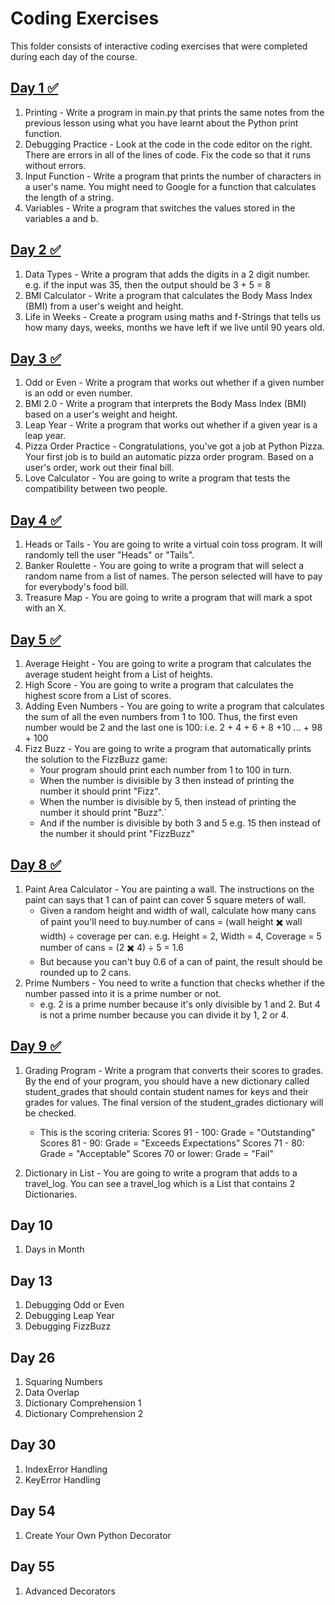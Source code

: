 # Coding Exercises

This folder consists of interactive coding exercises that were completed during each day of the course.

## [Day 1 ✅](https://github.com/patriciaong977/100-Days-of-Python/tree/master/Interactive%20Coding%20Exercises/Day%201)

1. Printing - Write a program in main.py that prints the same notes from the previous lesson using what you have learnt about the Python print function.
2. Debugging Practice - Look at the code in the code editor on the right. There are errors in all of the lines of code. Fix the code so that it runs without errors.
3. Input Function - Write a program that prints the number of characters in a user's name. You might need to Google for a function that calculates the length of a string.
4. Variables - Write a program that switches the values stored in the variables a and b.

## [Day 2 ✅](https://github.com/patriciaong977/100-Days-of-Python/tree/master/Interactive%20Coding%20Exercises/Day%202)

1. Data Types - Write a program that adds the digits in a 2 digit number. e.g. if the input was 35, then the output should be 3 + 5 = 8
2. BMI Calculator - Write a program that calculates the Body Mass Index (BMI) from a user's weight and height.
3. Life in Weeks - Create a program using maths and f-Strings that tells us how many days, weeks, months we have left if we live until 90 years old.

## [Day 3 ✅](https://github.com/patriciaong977/100-Days-of-Python/tree/master/Interactive%20Coding%20Exercises/Day%203)

1. Odd or Even - Write a program that works out whether if a given number is an odd or even number.
2. BMI 2.0 - Write a program that interprets the Body Mass Index (BMI) based on a user's weight and height.
3. Leap Year - Write a program that works out whether if a given year is a leap year.
4. Pizza Order Practice - Congratulations, you've got a job at Python Pizza. Your first job is to build an automatic pizza order program. Based on a user's order, work out their final bill.
5. Love Calculator - You are going to write a program that tests the compatibility between two people.

## [Day 4 ✅](https://github.com/patriciaong977/100-Days-of-Python/tree/master/Interactive%20Coding%20Exercises/Day%204)

1. Heads or Tails - You are going to write a virtual coin toss program. It will randomly tell the user "Heads" or "Tails".
2. Banker Roulette - You are going to write a program that will select a random name from a list of names. The person selected will have to pay for everybody's food bill.
3. Treasure Map - You are going to write a program that will mark a spot with an X.

## [Day 5 ✅](https://github.com/patriciaong977/100-Days-of-Python/tree/master/Interactive%20Coding%20Exercises/Day%205)

1. Average Height - You are going to write a program that calculates the average student height from a List of heights.
2. High Score - You are going to write a program that calculates the highest score from a List of scores.
3. Adding Even Numbers - You are going to write a program that calculates the sum of all the even numbers from 1 to 100. Thus, the first even number would be 2 and the last one is 100: i.e. 2 + 4 + 6 + 8 +10 ... + 98 + 100
4. Fizz Buzz - You are going to write a program that automatically prints the solution to the FizzBuzz game:
   - Your program should print each number from 1 to 100 in turn.
   - When the number is divisible by 3 then instead of printing the number it should print "Fizz".
   - When the number is divisible by 5, then instead of printing the number it should print "Buzz".`
   - And if the number is divisible by both 3 and 5 e.g. 15 then instead of the number it should print "FizzBuzz"

## [Day 8 ✅](https://github.com/patriciaong977/100-Days-of-Python/tree/master/Interactive%20Coding%20Exercises/Day%208)

1. Paint Area Calculator - You are painting a wall. The instructions on the paint can says that 1 can of paint can cover 5 square meters of wall.
   - Given a random height and width of wall, calculate how many cans of paint you'll need to buy.number of cans = (wall height ✖️ wall width) ÷ coverage per can.
     e.g. Height = 2, Width = 4, Coverage = 5
     number of cans = (2 ✖️ 4) ÷ 5 = 1.6
   - But because you can't buy 0.6 of a can of paint, the result should be rounded up to 2 cans.
2. Prime Numbers - You need to write a function that checks whether if the number passed into it is a prime number or not.
   - e.g. 2 is a prime number because it's only divisible by 1 and 2.
   But 4 is not a prime number because you can divide it by 1, 2 or 4.

## [Day 9 ✅](https://github.com/patriciaong977/100-Days-of-Python/tree/master/Interactive%20Coding%20Exercises/Day%209)

1. Grading Program - Write a program that converts their scores to grades. By the end of your program, you should have a new dictionary called student_grades that should contain student names for keys and their grades for values. The final version of the student_grades dictionary will be checked.
    - This is the scoring criteria:
      Scores 91 - 100: Grade = "Outstanding"
      Scores 81 - 90: Grade = "Exceeds Expectations"
      Scores 71 - 80: Grade = "Acceptable"
      Scores 70 or lower: Grade = "Fail"

2. Dictionary in List - You are going to write a program that adds to a travel_log. You can see a travel_log which is a List that contains 2 Dictionaries.

## Day 10

1. Days in Month

## Day 13

1. Debugging Odd or Even
2. Debugging Leap Year
3. Debugging FizzBuzz

## Day 26

1. Squaring Numbers
2. Data Overlap
3. Dictionary Comprehension 1
4. Dictionary Comprehension 2

## Day 30

1. IndexError Handling
2. KeyError Handling

## Day 54

1. Create Your Own Python Decorator

## Day 55

1. Advanced Decorators
